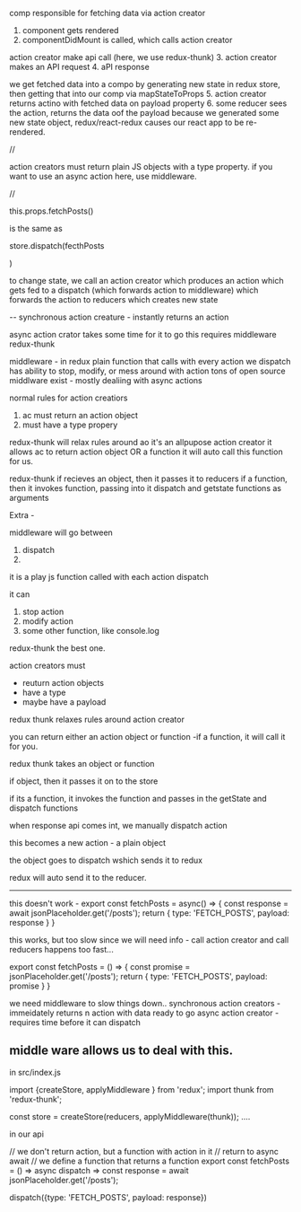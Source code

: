 comp responsible for fetching data via action creator
1. component gets rendered
2. componentDidMount is called, which calls action creator

action creator make api call (here, we use redux-thunk)
3. action creator makes an API request
4. aPI response

we get fetched data into a compo by generating new state in redux store, then getting that into our comp via mapStateToProps
5. action creator returns actino with fetched data on payload property
6. some reducer sees the action, returns the data oof the payload
because we generated some new state object, redux/react-redux causes our react app to be re-rendered.

// 

action creators must return plain JS objects with a type property.  if you want to use an async action here, use middleware.

// 

this.props.fetchPosts()

is the same as

store.dispatch(fecthPosts

)

to change state, we call an action creator
which produces an action
which gets fed to a dispatch
(which forwards action to middleware)
which forwards the action to reducers
which creates new state

--
synchronous action creature - instantly returns an action

async action crator
takes some time for it to go
this requires middleware redux-thunk

middleware - in redux
plain function that calls with every action we dispatch
has ability to stop, modify, or mess around with action
tons of open source middlware exist - mostly dealiing with async actions

normal rules for action creatiors
1. ac must return an action object
2. must have a type propery

redux-thunk will relax rules around ao
it's an allpupose action creator
it allows ac to return action object OR a function
it will auto call this function for us. 

redux-thunk
if recieves an object, then it passes it to reducers
if a function, then it invokes function, passing into it dispatch and getstate functions as arguments





Extra - 

middleware will go between

1. dispatch
2. 


it is a play js function called with each action dispatch

it can 

1. stop action
2. modify action
3. some other function, like console.log

redux-thunk the best one.

action creators must

- reuturn action objects
- have a type 
- maybe have a payload

redux thunk relaxes rules around action creator

you can return either an action object or function
-if a function, it will call it for you. 

redux thunk takes an object or function

if object, then it passes it on to the store

if its a function, it invokes the function and passes in the getState and dispatch functions

when response api comes int, we manually dispatch action

this becomes a new action - a plain object

the object goes to dispatch wshich sends it to redux

redux will auto send it to the reducer. 

---------------

this doesn't work - 
export const fetchPosts = async() => {
  const response = await jsonPlaceholder.get('/posts');
  return { 
    type: 'FETCH_POSTS', 
    payload: response
  }
}

this works, but too slow since we will need info - 
call action creator and call reducers happens too fast... 

export const fetchPosts = () => {
  const promise = jsonPlaceholder.get('/posts');
  return { 
    type: 'FETCH_POSTS', 
    payload: promise
  }
}


we need middleware to slow things down.. 
synchronous action creators - immeidately returns n action with data ready to go
async action creator - requires time before it can dispatch 

middle ware allows us to deal with this.
---------


in src/index.js

import {createStore, applyMiddleware } from 'redux';
import thunk from 'redux-thunk';

const store = createStore(reducers, applyMiddleware(thunk));
.... <Provider store={store}>

in our api

// we don't return action, but a function with action in it
// return to async await
// we define a function that returns a function
export const fetchPosts = () => 
async dispatch => 
  const response = await jsonPlaceholder.get('/posts');



dispatch({type: 'FETCH_POSTS', payload: response})